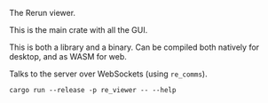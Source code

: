The Rerun viewer.

This is the main crate with all the GUI.

This is both a library and a binary. Can be compiled both natively for desktop, and as WASM for web.

Talks to the server over WebSockets (using `re_comms`).

`cargo run --release -p re_viewer -- --help`
